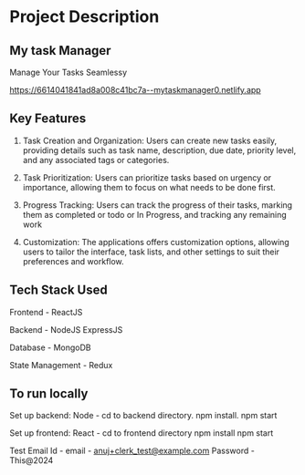# Project Description
## My task Manager
Manage Your Tasks Seamlessy

https://6614041841ad8a008c41bc7a--mytaskmanager0.netlify.app

## Key Features

1. Task Creation and Organization: Users can create new tasks easily, providing details such as task name, description, due date, priority level, and any associated tags or categories.

3. Task Prioritization: Users can prioritize tasks based on urgency or importance, allowing them to focus on what needs to be done first.

4. Progress Tracking: Users can track the progress of their tasks, marking them as completed or todo or In Progress, and tracking any remaining work
  
5. Customization: The applications offers customization options, allowing users to tailor the interface, task lists, and other settings to suit their preferences and workflow.

## Tech Stack Used

Frontend - ReactJS

Backend - NodeJS ExpressJS

Database - MongoDB

State Management - Redux


## To run locally

Set up backend: Node - 
cd to backend directory.
npm install.
npm start

Set up frontend: React -
cd to frontend directory
npm install
npm start

Test Email Id - 
email - anuj+clerk_test@example.com
Password - This@2024

